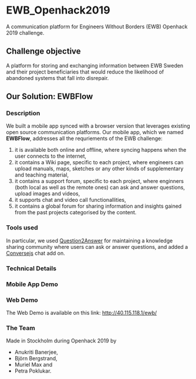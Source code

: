 # EWB_Openhack2019
A communication platform for Engineers Without Borders (EWB) Openhack 2019 challenge.

## Challenge objective
A platform for storing and exchanging information between EWB Sweden and their project beneficiaries that would reduce the
likelihood of abandoned systems that fall into disrepair.

## Our Solution: EWBFlow
### Description
We built a mobile app synced with a browser version that leverages existing open source communication platforms. Our mobile app, which we named **EWBFlow**, addresses all the requriements of the EWB challenge:
1. it is available both online and offline, where syncing happens when the user connects to the internet,
2. it contains a Wiki page, specific to each project, where engineers can upload manuals, maps, sketches or any other kinds of supplementary and teaching material,
3. it contains a support forum, specific to each project, where enginners (both local as well as the remote ones) can ask and answer questions, upload images and videos,
4. it supports chat and video call functionallities, 
5. it contains a global forum for sharing information and insights gained from the past projects categorised by the content.

### Tools used
In particular, we used [Question2Answer](https://www.question2answer.org/) for maintaining a knowledge sharing community where users can ask or answer questions, and added a [Conversejs](https://conversejs.org/) chat add on.

### Technical Details

### Mobile App Demo

### Web Demo
The Web Demo is available on this link: http://40.115.118.1/ewb/

### The Team 
Made in Stockholm during Openhack 2019 by 
* Anukriti Banerjee, 
* Björn Bergstrand, 
* Muriel Max and 
* Petra Poklukar.
